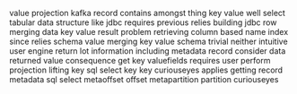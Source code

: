 value projection kafka record contains amongst thing key value well select tabular data structure like jdbc requires previous relies building jdbc row merging data key value result problem retrieving column based name index since relies schema value merging key value schema trivial neither intuitive user engine return lot information including metadata record consider data returned value consequence get key valuefields requires user perform projection lifting key sql select key key curiouseyes applies getting record metadata sql select metaoffset offset metapartition partition curiouseyes